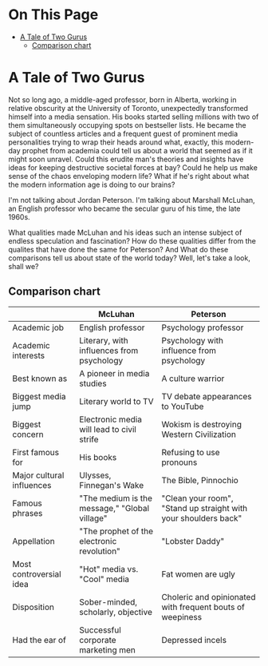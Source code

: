 # On This Page

- [A Tale of Two Gurus](#a-tale-of-two-gurus)
    - [Comparison chart](#comparison-chart)

# A Tale of Two Gurus

Not so long ago, a middle-aged professor, born in Alberta, working in relative
obscurity at the University of Toronto, unexpectedly transformed himself into a
media sensation. His books started selling millions with two of them
simultaneously occupying spots on bestseller lists. He became the subject of
countless articles and a frequent guest of prominent media personalities trying
to wrap their heads around what, exactly, this modern-day prophet from academia
could tell us about a world that seemed as if it might soon unravel. Could this
erudite man's theories and insights have ideas for keeping destructive
societal forces at bay? Could he help us make sense of the chaos enveloping
modern life? What if he's right about what the modern information age is doing
to our brains?

I'm not talking about Jordan Peterson. I'm talking about Marshall McLuhan, an
English professor who became the secular guru of his time, the late 1960s.

What qualities made McLuhan and his ideas such an intense subject of endless
speculation and fascination? How do these qualities differ from the qualites
that have done the same for Peterson? And What do these comparisons tell us
about state of the world today? Well, let's take a look, shall we?

## Comparison chart

|                           | McLuhan                                       | Peterson                                                        |
|---------------------------|-----------------------------------------------|-----------------------------------------------------------------|
| Academic job              | English professor                             | Psychology professor                                            |
| Academic interests        | Literary, with influences from psychology     | Psychology with influence from psychology                       |
| Best known as             | A pioneer in media studies                    | A culture warrior                                               |
| Biggest media jump        | Literary world to TV                          | TV debate appearances to YouTube                                |
| Biggest concern           | Electronic media will lead to civil strife    | Wokism is destroying Western Civilization                       |
| First famous for          | His books                                     | Refusing to use pronouns                                        |
| Major cultural influences | Ulysses, Finnegan's Wake                      | The Bible, Pinnochio                                            |
| Famous phrases            | "The medium is the message," "Global village" | "Clean your room", "Stand up straight with your shoulders back" |
| Appellation               | "The prophet of the electronic revolution"    | "Lobster Daddy"                                                 |
| Most controversial idea   | "Hot" media vs. "Cool" media                  | Fat women are ugly                                              |
| Disposition               | Sober-minded, scholarly, objective            | Choleric and opinionated with frequent bouts of weepiness       |
| Had the ear of            | Successful corporate marketing men            | Depressed incels                                                |
